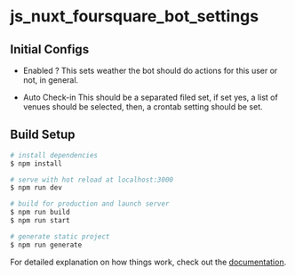 # js_nuxt_foursquare_bot_settings

## Initial Configs

- Enabled ?
  This sets weather the bot should do actions for this user or not, in general.
  
- Auto Check-in
  This should be a separated filed set, if set yes, a list of venues should be selected, then, a crontab setting should be set.





## Build Setup

```bash
# install dependencies
$ npm install

# serve with hot reload at localhost:3000
$ npm run dev

# build for production and launch server
$ npm run build
$ npm run start

# generate static project
$ npm run generate
```

For detailed explanation on how things work, check out the [documentation](https://nuxtjs.org).
